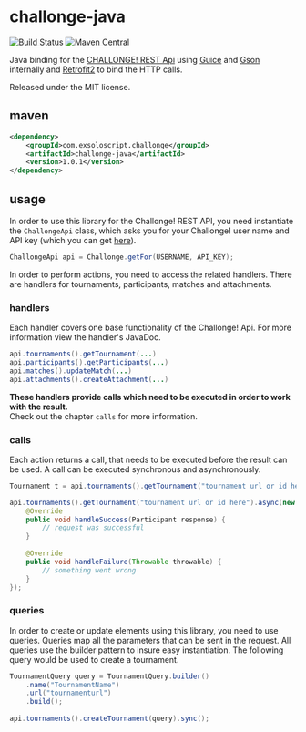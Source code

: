 # challonge-java

[![Build Status](https://travis-ci.org/stefangeyer/challonge-java.svg?branch=master)](https://travis-ci.org/stefangeyer/challonge-java) [![Maven Central](https://maven-badges.herokuapp.com/maven-central/com.exsoloscript.challonge/challonge-java/badge.svg)](https://maven-badges.herokuapp.com/maven-central/com.exsoloscript.challonge/challonge-java)

Java binding for the [CHALLONGE! REST Api](http://api.challonge.com/v1) using [Guice](https://github.com/google/guice) and [Gson](https://github.com/google/gson) internally and [Retrofit2](http://square.github.io/retrofit/) to bind the HTTP calls.

Released under the MIT license.

## maven

```xml
<dependency>
    <groupId>com.exsoloscript.challonge</groupId>
    <artifactId>challonge-java</artifactId>
    <version>1.0.1</version>
</dependency>
```

## usage

In order to use this library for the Challonge! REST API, you need instantiate the `ChallongeApi`
class, which asks you for your Challonge! user name and API key (which you can get [here](https://challonge.com/settings/developer)).

```java
ChallongeApi api = Challonge.getFor(USERNAME, API_KEY);
```

In order to perform actions, you need to access the related handlers. 
There are handlers for tournaments, participants, matches and attachments.

### handlers

Each handler covers one base functionality of the Challonge! Api.
For more information view the handler's JavaDoc.

```java
api.tournaments().getTournament(...)
api.participants().getParticipants(...)
api.matches().updateMatch(...)
api.attachments().createAttachment(...)
```

**These handlers provide calls which need to be executed in order to work with the result.**  
Check out the chapter `calls` for more information.

### calls

Each action returns a call, that needs to be executed before the result can be used.
A call can be executed synchronous and asynchronously.

```java
Tournament t = api.tournaments().getTournament("tournament url or id here").sync();

api.tournaments().getTournament("tournament url or id here").async(new AsyncCallback<Tournament>() {
    @Override
    public void handleSuccess(Participant response) {
        // request was successful
    }
    
    @Override
    public void handleFailure(Throwable throwable) {
        // something went wrong
    }
});
```

### queries

In order to create or update elements using this library, you need to use queries.
Queries map all the parameters that can be sent in the request. All queries use the builder pattern
to insure easy instantiation. The following query would be used to create a tournament.

```java
TournamentQuery query = TournamentQuery.builder()
    .name("TournamentName")
    .url("tournamenturl")
    .build();
    
api.tournaments().createTournament(query).sync();
```
